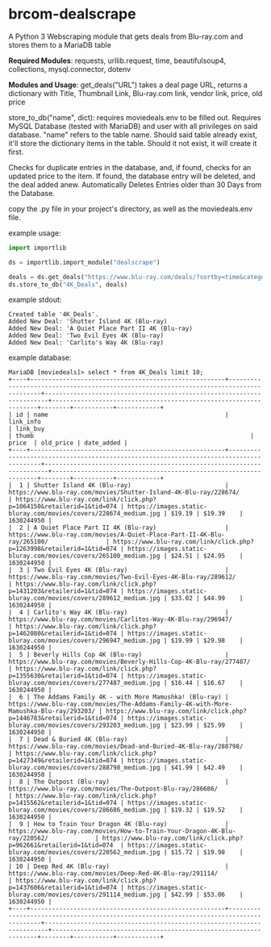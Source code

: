 # brcom-dealscrape
A Python 3 Webscraping module that gets deals from Blu-ray.com and stores them to a MariaDB table

**Required Modules**: requests, urllib.request, time, beautifulsoup4, collections, mysql.connector, dotenv

**Modules and Usage**:
get_deals("URL") takes a deal page URL, returns a dictionary with Title, Thumbnail Link, Blu-ray.com link, vendor link, price, old price

store_to_db("name", dict):
requires moviedeals.env to be filled out. Requires MySQL Database (tested with MariaDB) and user with all privileges on said database.
"name" refers to the table name. Should said table already exist, it'll store the dictionary items in the table. Should it not exist, it will create it first. 

Checks for duplicate entries in the database, and, if found, checks for an updated price to the item. If found, the database entry will be deleted, and the deal added anew.
Automatically Deletes Entries older than 30 Days from the Database.

copy the .py file in your project's directory, as well as the moviedeals.env file.

example usage: 
```python
import importlib

ds = importlib.import_module("dealscrape")

deals = ds.get_deals("https://www.blu-ray.com/deals/?sortby=time&category=4kbluray&retailerid=1&covers=10")
ds.store_to_db("4K_Deals", deals)
```

example stdout:
```
Created table '4K_Deals'.
Added New Deal: 'Shutter Island 4K (Blu-ray)
Added New Deal: 'A Quiet Place Part II 4K (Blu-ray)
Added New Deal: 'Two Evil Eyes 4K (Blu-ray)
Added New Deal: 'Carlito's Way 4K (Blu-ray)
```
example database:
```
MariaDB [moviedeals]> select * from 4K_Deals limit 10;
+----+------------------------------------------------------+----------------------------------------------------------------------------------------+-----------------------------------------------------------------------+------------------------------------------------------------------+--------+-----------+------------+
| id | name                                                 | link_info                                                                              | link_buy                                                              | thumb                                                            | price  | old_price | date_added |
+----+------------------------------------------------------+----------------------------------------------------------------------------------------+-----------------------------------------------------------------------+------------------------------------------------------------------+--------+-----------+------------+
|  1 | Shutter Island 4K (Blu-ray)                          | https://www.blu-ray.com/movies/Shutter-Island-4K-Blu-ray/228674/                       | https://www.blu-ray.com/link/click.php?p=1064150&retailerid=1&tid=074 | https://images.static-bluray.com/movies/covers/228674_medium.jpg | $19.19 | $19.39    | 1630244950 |
|  2 | A Quiet Place Part II 4K (Blu-ray)                   | https://www.blu-ray.com/movies/A-Quiet-Place-Part-II-4K-Blu-ray/265100/                | https://www.blu-ray.com/link/click.php?p=1263998&retailerid=1&tid=074 | https://images.static-bluray.com/movies/covers/265100_medium.jpg | $24.51 | $24.95    | 1630244950 |
|  3 | Two Evil Eyes 4K (Blu-ray)                           | https://www.blu-ray.com/movies/Two-Evil-Eyes-4K-Blu-ray/289612/                        | https://www.blu-ray.com/link/click.php?p=1431203&retailerid=1&tid=074 | https://images.static-bluray.com/movies/covers/289612_medium.jpg | $33.02 | $44.99    | 1630244950 |
|  4 | Carlito's Way 4K (Blu-ray)                           | https://www.blu-ray.com/movies/Carlitos-Way-4K-Blu-ray/296947/                         | https://www.blu-ray.com/link/click.php?p=1462080&retailerid=1&tid=074 | https://images.static-bluray.com/movies/covers/296947_medium.jpg | $19.99 | $29.98    | 1630244950 |
|  5 | Beverly Hills Cop 4K (Blu-ray)                       | https://www.blu-ray.com/movies/Beverly-Hills-Cop-4K-Blu-ray/277487/                    | https://www.blu-ray.com/link/click.php?p=1355630&retailerid=1&tid=074 | https://images.static-bluray.com/movies/covers/277487_medium.jpg | $16.44 | $16.67    | 1630244950 |
|  6 | The Addams Family 4K - with More Mamushka! (Blu-ray) | https://www.blu-ray.com/movies/The-Addams-Family-4K-with-More-Mamushka-Blu-ray/293203/ | https://www.blu-ray.com/link/click.php?p=1446783&retailerid=1&tid=074 | https://images.static-bluray.com/movies/covers/293203_medium.jpg | $23.99 | $25.99    | 1630244950 |
|  7 | Dead & Buried 4K (Blu-ray)                           | https://www.blu-ray.com/movies/Dead-and-Buried-4K-Blu-ray/288798/                      | https://www.blu-ray.com/link/click.php?p=1427349&retailerid=1&tid=074 | https://images.static-bluray.com/movies/covers/288798_medium.jpg | $41.99 | $42.49    | 1630244950 |
|  8 | The Outpost (Blu-ray)                                | https://www.blu-ray.com/movies/The-Outpost-Blu-ray/286686/                             | https://www.blu-ray.com/link/click.php?p=1415562&retailerid=1&tid=074 | https://images.static-bluray.com/movies/covers/286686_medium.jpg | $19.32 | $19.52    | 1630244950 |
|  9 | How to Train Your Dragon 4K (Blu-ray)                | https://www.blu-ray.com/movies/How-to-Train-Your-Dragon-4K-Blu-ray/220562/             | https://www.blu-ray.com/link/click.php?p=962661&retailerid=1&tid=074  | https://images.static-bluray.com/movies/covers/220562_medium.jpg | $15.72 | $19.98    | 1630244950 |
| 10 | Deep Red 4K (Blu-ray)                                | https://www.blu-ray.com/movies/Deep-Red-4K-Blu-ray/291114/                             | https://www.blu-ray.com/link/click.php?p=1437606&retailerid=1&tid=074 | https://images.static-bluray.com/movies/covers/291114_medium.jpg | $42.99 | $53.06    | 1630244950 |
+----+------------------------------------------------------+----------------------------------------------------------------------------------------+-----------------------------------------------------------------------+------------------------------------------------------------------+--------+-----------+------------+
```
